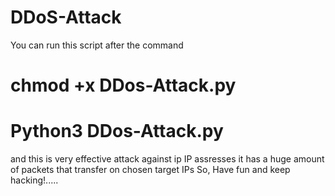 # DDoS-Attack
You can run this script after the command
# chmod +x DDos-Attack.py
# Python3 DDos-Attack.py
and this is very effective attack against ip IP assresses
it has a huge amount of packets that transfer on chosen target IPs
So, Have fun and keep hacking!.....
